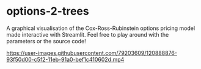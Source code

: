 # options-2-trees
A graphical visualisation of the Cox-Ross-Rubinstein options pricing model made interactive with Streamlit. Feel free to play around with the parameters or the source code!


https://user-images.githubusercontent.com/79203609/120888876-93f50d00-c5f2-11eb-91a0-bef1c410602d.mp4
